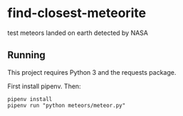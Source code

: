# find-closest-meteorite
test meteors landed on earth detected by NASA

## Running

This project requires Python 3 and the requests package.

First install pipenv. Then:

```
pipenv install
pipenv run "python meteors/meteor.py"
```
